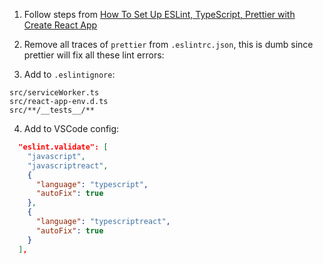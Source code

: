 1. Follow steps from [How To Set Up ESLint, TypeScript, Prettier with Create React App](https://dev.to/benweiser/how-to-set-up-eslint-typescript-prettier-with-create-react-app-3675)

2. Remove all traces of `prettier` from `.eslintrc.json`, this is dumb since prettier will fix all these lint errors:

3. Add to `.eslintignore`:

```
src/serviceWorker.ts
src/react-app-env.d.ts
src/**/__tests__/**
```

4. Add to VSCode config:

```json
  "eslint.validate": [
    "javascript",
    "javascriptreact",
    {
      "language": "typescript",
      "autoFix": true
    },
    {
      "language": "typescriptreact",
      "autoFix": true
    }
  ],
```
